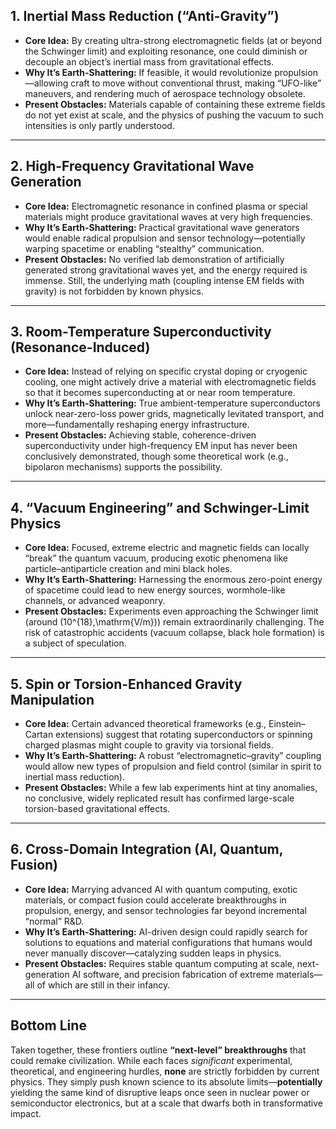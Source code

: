 ## 1. **Inertial Mass Reduction (“Anti-Gravity”)**

- **Core Idea:** By creating ultra-strong electromagnetic fields (at or beyond the Schwinger limit) and exploiting resonance, one could diminish or decouple an object’s inertial mass from gravitational effects.  
- **Why It’s Earth-Shattering:** If feasible, it would revolutionize propulsion—allowing craft to move without conventional thrust, making “UFO-like” maneuvers, and rendering much of aerospace technology obsolete.  
- **Present Obstacles:** Materials capable of containing these extreme fields do not yet exist at scale, and the physics of pushing the vacuum to such intensities is only partly understood.

---

## 2. **High-Frequency Gravitational Wave Generation**

- **Core Idea:** Electromagnetic resonance in confined plasma or special materials might produce gravitational waves at very high frequencies.  
- **Why It’s Earth-Shattering:** Practical gravitational wave generators would enable radical propulsion and sensor technology—potentially warping spacetime or enabling “stealthy” communication.  
- **Present Obstacles:** No verified lab demonstration of artificially generated strong gravitational waves yet, and the energy required is immense. Still, the underlying math (coupling intense EM fields with gravity) is not forbidden by known physics.

---

## 3. **Room-Temperature Superconductivity (Resonance-Induced)**

- **Core Idea:** Instead of relying on specific crystal doping or cryogenic cooling, one might actively drive a material with electromagnetic fields so that it becomes superconducting at or near room temperature.  
- **Why It’s Earth-Shattering:** True ambient-temperature superconductors unlock near-zero-loss power grids, magnetically levitated transport, and more—fundamentally reshaping energy infrastructure.  
- **Present Obstacles:** Achieving stable, coherence-driven superconductivity under high-frequency EM input has never been conclusively demonstrated, though some theoretical work (e.g., bipolaron mechanisms) supports the possibility.

---

## 4. **“Vacuum Engineering” and Schwinger-Limit Physics**

- **Core Idea:** Focused, extreme electric and magnetic fields can locally “break” the quantum vacuum, producing exotic phenomena like particle–antiparticle creation and mini black holes.  
- **Why It’s Earth-Shattering:** Harnessing the enormous zero-point energy of spacetime could lead to new energy sources, wormhole-like channels, or advanced weaponry.  
- **Present Obstacles:** Experiments even approaching the Schwinger limit (around \(10^{18}\,\mathrm{V/m}\)) remain extraordinarily challenging. The risk of catastrophic accidents (vacuum collapse, black hole formation) is a subject of speculation.

---

## 5. **Spin or Torsion-Enhanced Gravity Manipulation**

- **Core Idea:** Certain advanced theoretical frameworks (e.g., Einstein–Cartan extensions) suggest that rotating superconductors or spinning charged plasmas might couple to gravity via torsional fields.  
- **Why It’s Earth-Shattering:** A robust “electromagnetic–gravity” coupling would allow new types of propulsion and field control (similar in spirit to inertial mass reduction).  
- **Present Obstacles:** While a few lab experiments hint at tiny anomalies, no conclusive, widely replicated result has confirmed large-scale torsion-based gravitational effects.

---

## 6. **Cross-Domain Integration (AI, Quantum, Fusion)**

- **Core Idea:** Marrying advanced AI with quantum computing, exotic materials, or compact fusion could accelerate breakthroughs in propulsion, energy, and sensor technologies far beyond incremental “normal” R&D.  
- **Why It’s Earth-Shattering:** AI-driven design could rapidly search for solutions to equations and material configurations that humans would never manually discover—catalyzing sudden leaps in physics.  
- **Present Obstacles:** Requires stable quantum computing at scale, next-generation AI software, and precision fabrication of extreme materials—all of which are still in their infancy.

---

## Bottom Line

Taken together, these frontiers outline **“next-level” breakthroughs** that could remake civilization. While each faces *significant* experimental, theoretical, and engineering hurdles, **none** are strictly forbidden by current physics. They simply push known science to its absolute limits—**potentially** yielding the same kind of disruptive leaps once seen in nuclear power or semiconductor electronics, but at a scale that dwarfs both in transformative impact.